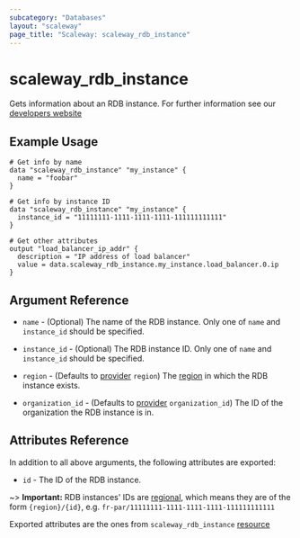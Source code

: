 ```yaml
---
subcategory: "Databases"
layout: "scaleway"
page_title: "Scaleway: scaleway_rdb_instance"
---
```


# scaleway_rdb_instance

Gets information about an RDB instance. For further information see our [developers website](https://developers.scaleway.com/en/products/rdb/api/#database-instance)

## Example Usage

```hcl
# Get info by name
data "scaleway_rdb_instance" "my_instance" {
  name = "foobar"
}

# Get info by instance ID
data "scaleway_rdb_instance" "my_instance" {
  instance_id = "11111111-1111-1111-1111-111111111111"
}

# Get other attributes
output "load_balancer_ip_addr" {
  description = "IP address of load balancer"
  value = data.scaleway_rdb_instance.my_instance.load_balancer.0.ip
}
```

## Argument Reference

- `name` - (Optional) The name of the RDB instance.
  Only one of `name` and `instance_id` should be specified.

- `instance_id` - (Optional) The RDB instance ID.
  Only one of `name` and `instance_id` should be specified.

- `region` - (Defaults to [provider](../index.md#region) `region`) The [region](../guides/regions_and_zones.md#zones) in which the RDB instance exists.

- `organization_id` - (Defaults to [provider](../index.md#organization_id) `organization_id`) The ID of the organization the RDB instance is in.

## Attributes Reference

In addition to all above arguments, the following attributes are exported:

- `id` - The ID of the RDB instance.

~> **Important:** RDB instances' IDs are [regional](../guides/regions_and_zones.md#resource-ids), which means they are of the form `{region}/{id}`, e.g. `fr-par/11111111-1111-1111-1111-111111111111`

Exported attributes are the ones from `scaleway_rdb_instance` [resource](../resources/rdb_instance.md)
